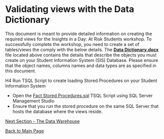 ﻿
# Validating views with the Data Dictionary

This document is meant to provide detailed information on creating the required views for the Insights in a Day:  At Risk Students workshop.  To successfully complete the workshop, you need to create a set of tables/views the comply with the below details. The [**Data Dictionary.docx**](https://github.com/pleblanc72/Insights-in-a-Day/raw/master/1%20-%20Data%20Dictionary/Data%20Dictionary.docx) file located above contains the details that describe the objects you must create on your Student Information System (SIS) Database.  Please ensure that the object names, columns names and data types are as specified in this document.

H4 Run TSQL Script to create loading Stored Procedures on your Student Information System
- Open the [Fact Stored Procedures.sql]() TSQL Script using SQL Server Management Studio
- Ensure that you run the stored procedure on the same SQL Server that hosts the database where the views reside.

[Next Section - The Data Warehouse](https://github.com/pleblanc72/Insights-in-a-Day/tree/master/2%20-%20Lab%202%20Creating%20and%20Deploying%20the%20Data%20Warehouse%20and%20Schema)

[Back to Main Page](https://github.com/pleblanc72/Insights-in-a-Day)
